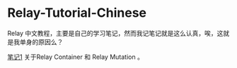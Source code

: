 # Relay-Tutorial-Chinese
Relay 中文教程，主要是自己的学习笔记，然而我记笔记就是这么认真，唉，这就是我单身的原因么？

[笔记1](https://github.com/lineves/Relay-Tutorial-Chinese/blob/master/Relay-HelloWorld%E6%95%99%E7%A8%8B/Relay-HelloWorld%E7%AC%94%E8%AE%B01.md)     关于Relay Container 和 Relay Mutation 。